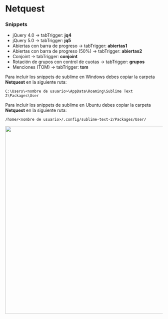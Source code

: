 # Netquest

<h3>Snippets</h3>

* jQuery 4.0 -> tabTrigger: <strong>jq4</strong>
* jQuery 5.0 -> tabTrigger: <strong>jq5</strong>
* Abiertas con barra de progreso -> tabTrigger: <strong>abiertas1</strong>
* Abiertas con barra de progreso (50%) -> tabTrigger: <strong>abiertas2</strong>
* Conjoint -> tabTrigger: <strong>conjoint</strong>
* Rotación de grupos con control de cuotas -> tabTrigger: <strong>grupos</strong>
* Menciones (TOM) -> tabTrigger: <strong>tom</strong>

<p>Para incluir los snippets de sublime en Windows debes copiar la carpeta <strong>Netquest</strong> en la siguiente ruta:</p>

```C:\Users\<nombre de usuario>\AppData\Roaming\Sublime Text 2\Packages\User```

<p>Para incluir los snippets de sublime en Ubuntu debes copiar la carpeta <strong>Netquest</strong> en la siguiente ruta:</p>

```/home/<nombre de usuario>/.config/sublime-text-2/Packages/User/```

<img src='http://i.imgur.com/OZxqTlP.png' width='600'>

